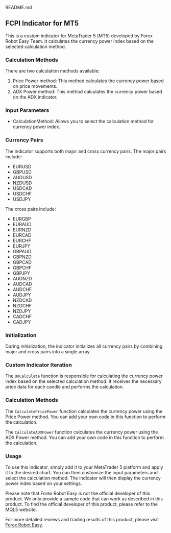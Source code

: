 README.md

## FCPI Indicator for MT5

This is a custom indicator for MetaTrader 5 (MT5) developed by Forex Robot Easy Team. It calculates the currency power index based on the selected calculation method.

### Calculation Methods

There are two calculation methods available:

1. Price Power method: This method calculates the currency power based on price movements.
2. ADX Power method: This method calculates the currency power based on the ADX indicator.

### Input Parameters

- CalculationMethod: Allows you to select the calculation method for currency power index.

### Currency Pairs

The indicator supports both major and cross currency pairs. The major pairs include:
- EURUSD
- GBPUSD
- AUDUSD
- NZDUSD
- USDCAD
- USDCHF
- USDJPY

The cross pairs include:
- EURGBP
- EURAUD
- EURNZD
- EURCAD
- EURCHF
- EURJPY
- GBPAUD
- GBPNZD
- GBPCAD
- GBPCHF
- GBPJPY
- AUDNZD
- AUDCAD
- AUDCHF
- AUDJPY
- NZDCAD
- NZDCHF
- NZDJPY
- CADCHF
- CADJPY

### Initialization

During initialization, the indicator initializes all currency pairs by combining major and cross pairs into a single array.

### Custom Indicator Iteration

The `OnCalculate` function is responsible for calculating the currency power index based on the selected calculation method. It receives the necessary price data for each candle and performs the calculation.

### Calculation Methods

The `CalculatePricePower` function calculates the currency power using the Price Power method. You can add your own code in this function to perform the calculation.

The `CalculateADXPower` function calculates the currency power using the ADX Power method. You can add your own code in this function to perform the calculation.

### Usage

To use this indicator, simply add it to your MetaTrader 5 platform and apply it to the desired chart. You can then customize the input parameters and select the calculation method. The indicator will then display the currency power index based on your settings.

Please note that Forex Robot Easy is not the official developer of this product. We only provide a sample code that can work as described in this product. To find the official developer of this product, please refer to the MQL5 website.

For more detailed reviews and trading results of this product, please visit [Forex Robot Easy](https://forexroboteasy.com/forex-robot-review/review-fcpi-indicator-for-mt5-optimize-forex-trading/).
